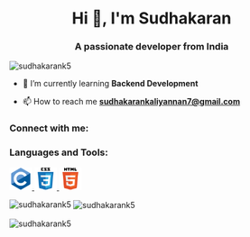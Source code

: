 <h1 align="center">Hi 👋, I'm Sudhakaran</h1>
<h3 align="center">A passionate developer from India</h3>

<p align="left"> <img src="https://komarev.com/ghpvc/?username=sudhakarank5&label=Profile%20views&color=0e75b6&style=flat" alt="sudhakarank5" /> </p>

- 🌱 I’m currently learning **Backend Development**

- 📫 How to reach me **sudhakarankaliyannan7@gmail.com**

<h3 align="left">Connect with me:</h3>
<p align="left">
</p>

<h3 align="left">Languages and Tools:</h3>
<p align="left"> <a href="https://www.cprogramming.com/" target="_blank" rel="noreferrer"> <img src="https://raw.githubusercontent.com/devicons/devicon/master/icons/c/c-original.svg" alt="c" width="40" height="40"/> </a> <a href="https://www.w3schools.com/css/" target="_blank" rel="noreferrer"> <img src="https://raw.githubusercontent.com/devicons/devicon/master/icons/css3/css3-original-wordmark.svg" alt="css3" width="40" height="40"/> </a> <a href="https://www.w3.org/html/" target="_blank" rel="noreferrer"> <img src="https://raw.githubusercontent.com/devicons/devicon/master/icons/html5/html5-original-wordmark.svg" alt="html5" width="40" height="40"/> </a> </p>

<p><img align="left" src="https://github-readme-stats.vercel.app/api/top-langs?username=sudhakarank5&show_icons=true&locale=en&layout=compact" alt="sudhakarank5" /></p>

<p>&nbsp;<img align="center" src="https://github-readme-stats.vercel.app/api?username=sudhakarank5&show_icons=true&locale=en" alt="sudhakarank5" /></p>

<p><img align="center" src="https://github-readme-streak-stats.herokuapp.com/?user=sudhakarank5&" alt="sudhakarank5" /></p>
